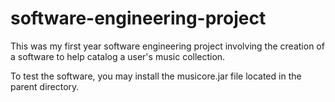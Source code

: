 # software-engineering-project
This was my first year software engineering project involving the creation of a software to help catalog a user's music collection.

To test the software, you may install the musicore.jar file located in the parent directory.
